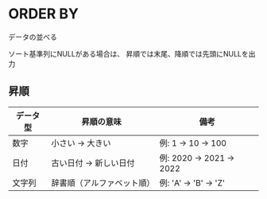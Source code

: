 # ORDER BY
データの並べる

ソート基準列にNULLがある場合は、
昇順では末尾、降順では先頭にNULLを出力
## 昇順
|データ型|昇順の意味|備考|
|---|---|---|
|数字|小さい → 大きい|例: 1 → 10 → 100|
|日付|古い日付 → 新しい日付|例: 2020 → 2021 → 2022|
|文字列|辞書順（アルファベット順）|例: 'A' → 'B' → 'Z'|

